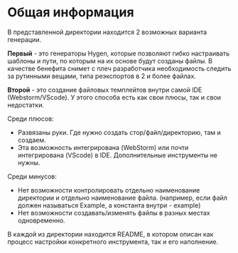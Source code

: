 # Общая информация 

В представленной директории находится 2 возможных варианта генерации. 

**Первый** - это генераторы Hygen, которые позволяют гибко настраивать шаблоны и пути, по которым на их основе будут созданы файлы. В качестве бенефита снимет с плеч разработчика необходимость 
следить за рутинными вещами, типа реэкспортов в 2 и более файлах. 

**Второй** - это создание файловых темплейтов внутри самой IDE (Webstorm/VScode). У этого способа есть как свои плюсы, так и свои недостатки.

Среди плюсов: 
- Развязаны руки. Где нужно создать стор/файл/директорию, там и создаем. 
- Эта возможность интегрирована (WebStorm) или почти интегрирована (VScode) в IDE. Дополнительные инструменты не нужны.

Среди минусов:
- Нет возможности контролировать отдельно наименование директории и отдельно наименование файла. (например, если файл должен называться Example, а константа внутри - example)
- Нет возможности создавать/изменять файлы в разных местах одновременно.

В каждой из директории находится README, в котором описан как процесс настройки конкретного инструмента, так и его наполнение.
